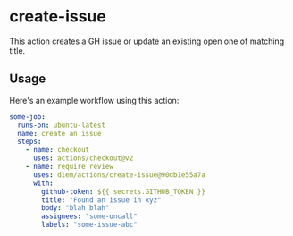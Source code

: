 # create-issue

This action creates a GH issue or update an existing open one of matching title.

## Usage

Here's an example workflow using this action:

```yaml
some-job:
  runs-on: ubuntu-latest
  name: create an issue
  steps:
    - name: checkout
      uses: actions/checkout@v2
    - name: require review
      uses: diem/actions/create-issue@90db1e55a7a
      with:
        github-token: ${{ secrets.GITHUB_TOKEN }}
        title: "Found an issue in xyz"
        body: "blah blah"
        assignees: "some-oncall"
        labels: "some-issue-abc"
```
